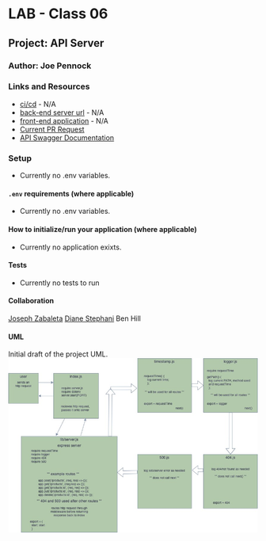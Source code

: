 <!---
[ANOTHER README EXAMPLE HERE](https://github.com/codefellows/seattle-javascript-401n17/blob/master/reference/submission-instructions/labs/example/README.md)
--->
# LAB - Class 06

## Project: API Server

### Author: Joe Pennock

### Links and Resources

- [ci/cd](#) - N/A
- [back-end server url](#) - N/A
- [front-end application](#) - N/A
- [Current PR Request](https://github.com/joepennock-401-advanced-javascript/api-server/pull/3)
- [API Swagger Documentation](https://github.com/joepennock-401-advanced-javascript/api-server/blob/master/docs/openapi.json)

### Setup

- Currently no .env variables.

#### `.env` requirements (where applicable)

- Currently no .env variables.

<!---
- `PORT` - Port Number
- `MONGODB_URI` - URL to the running mongo instance/db
-->

#### How to initialize/run your application (where applicable)

- Currently no application exixts.

<!--- #### How to use your library (where applicable) --->

#### Tests

- Currently no tests to run
<!---
- How do you run tests?
- Any tests of note?
- Describe any tests that you did not complete, skipped, etc
--->

#### Collaboration

[Joseph Zabaleta](https://github.com/joseph-zabaleta)
[Diane Stephani](https://github.com/dianestephani)
Ben Hill

#### UML

Initial draft of the project UML. 
![Lab 07 UML](./assets/api-server-lab-07.jpeg)
